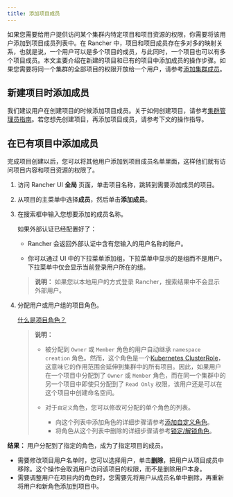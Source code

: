 ```yaml
---
title: 添加项目成员
---
```


如果您需要给用户提供访问某个集群内特定项目和项目资源的权限，你需要将该用户添加到项目成员列表中。在 Rancher 中，项目和项目成员存在多对多的映射关系，也就是说，一个用户可以是多个项目的成员，与此同时，一个项目也可以有多个项目成员。本文主要介绍在新建的项目和已有的项目中添加成员的操作步骤。如果您需要将同一个集群的全部项目的权限开放给一个用户，请参考[添加集群成员](/docs/cluster-admin/cluster-access/cluster-members/_index)。

## 新建项目时添加成员

我们建议用户在创建项目的时候添加项目成员。关于如何创建项目，请参考[集群管理员指南](/docs/cluster-admin/projects-and-namespaces/_index)。若您想先创建项目，再添加项目成员，请参考下文的操作指导。

## 在已有项目中添加成员

完成项目创建以后，您可以将其他用户添加到项目成员名单里面，这样他们就有访问项目内容和项目资源的权限了。

1. 访问 Rancher UI **全局** 页面，单击项目名称，跳转到需要添加成员的项目。

2. 从项目的主菜单中选择**成员**，然后单击**添加成员**。

3. 在搜索框中输入您想要添加的成员名称。

   如果外部认证已经配置好了：

   - Rancher 会返回外部认证中含有您输入的用户名称的账户。

   - 你可以通过 UI 中的下拉菜单添加组，下拉菜单中显示的是组而不是用户。下拉菜单中仅会显示当前登录用户所在的组。

   > **说明：** 如果您以本地用户的方式登录 Rancher，搜索结果中不会显示外部用户。

4. 分配用户或用户组的项目角色。

   [什么是项目角色？](/docs/admin-settings/rbac/cluster-project-roles/_index)

   > **说明：**
   >
   > - 被分配到 `Owner` 或 `Member` 角色的用户自动继承 `namespace creation` 角色。然而，这个角色是一个[Kubernetes ClusterRole](https://kubernetes.io/docs/reference/access-authn-authz/rbac/#role-and-clusterrole)，这意味它的作用范围会延伸到集群中的所有项目。因此，如果用户在一个项目中分配到了 `Owner` 或 `Member` 角色，而在同一个集群中的另一个项目中即使只分配到了 `Read Only` 权限，该用户还是可以在这个项目中创建命名空间。
   >
   > - 对于`自定义`角色，您可以修改可分配的单个角色的列表。
   >
   >   - 向这个列表中添加角色的详细步骤请参考[添加自定义角色](/docs/admin-settings/rbac/default-custom-roles/_index)。
   >   - 将角色从这个列表中删除的详细步骤请参考[锁定/解锁角色](/docs/admin-settings/rbac/locked-roles/_index)。

**结果：** 用户分配到了指定的角色，成为了指定项目的成员。

- 需要修改项目用户名单时，您可以选择用户，单击**删除**，把用户从项目成员中移除。这个操作会取消用户访问该项目的权限，而不是删除用户本身。
- 需要调整用户在项目内的角色时，您需要先将用户从成员名单中删除，再重新将用户和新角色添加到项目中。
